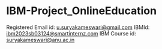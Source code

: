 # IBM-Project_OnlineEducation
Registered Email id: u.suryakameswari@gmail.com
IBMId: ibm2023sb03124@smartinternz.com
IBM Course id: suryakameswari@anu.ac.in



